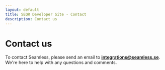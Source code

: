 ```yaml
---
layout: default
title: SEQR Developer Site - Contact
description: Contact us
---
```




# Contact us

To contact Seamless, please send an email to **integrations@seamless.se**. We're here to help with any questions and comments.

